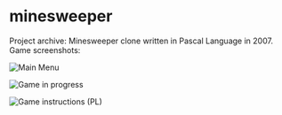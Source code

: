 minesweeper
===========

Project archive: Minesweeper clone written in Pascal Language in 2007. Game screenshots:

![Main Menu](https://dl.dropboxusercontent.com/u/435780/saper-pas-1.png "Main Menu")

![Game in progress](https://dl.dropboxusercontent.com/u/435780/saperpas-2.png "Game in progress")

![Game instructions (PL)](https://dl.dropboxusercontent.com/u/435780/saperpas-3.png "Game instructions (PL)")
